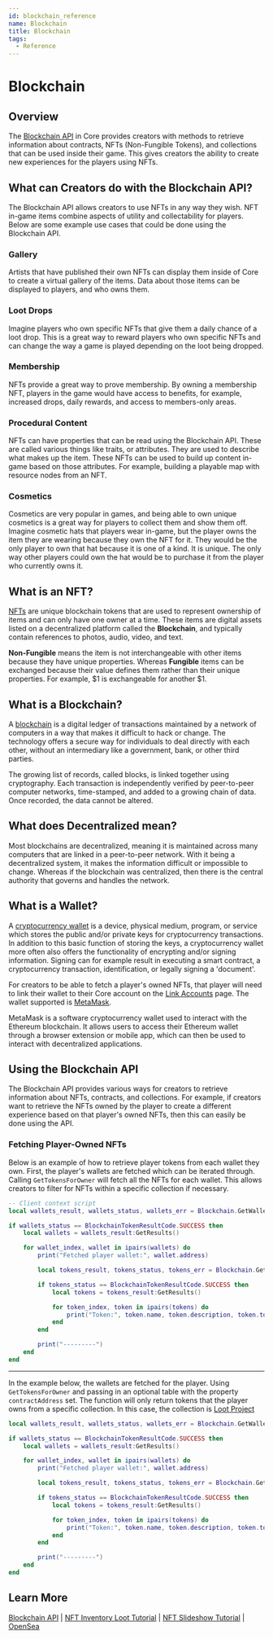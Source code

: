 ```yaml
---
id: blockchain_reference
name: Blockchain
title: Blockchain
tags:
  - Reference
---
```


# Blockchain

## Overview

The [Blockchain API](../api/blockchain.md) in Core provides creators with methods to retrieve information about contracts, NFTs (Non-Fungible Tokens), and collections that can be used inside their game. This gives creators the ability to create new experiences for the players using NFTs.

## What can Creators do with the Blockchain API?

The Blockchain API allows creators to use NFTs in any way they wish. NFT in-game items combine aspects of utility and collectability for players. Below are some example use cases that could be done using the Blockchain API.

### Gallery

Artists that have published their own NFTs can display them inside of Core to create a virtual gallery of the items. Data about those items can be displayed to players, and who owns them.

### Loot Drops

Imagine players who own specific NFTs that give them a daily chance of a loot drop. This is a great way to reward players who own specific NFTs and can change the way a game is played depending on the loot being dropped.

### Membership

NFTs provide a great way to prove membership. By owning a membership NFT, players in the game would have access to benefits, for example, increased drops, daily rewards, and access to members-only areas.

### Procedural Content

NFTs can have properties that can be read using the Blockchain API. These are called various things like traits, or attributes. They are used to describe what makes up the item. These NFTs can be used to build up content in-game based on those attributes. For example, building a playable map with resource nodes from an NFT.

### Cosmetics

Cosmetics are very popular in games, and being able to own unique cosmetics is a great way for players to collect them and show them off. Imagine cosmetic hats that players wear in-game, but the player owns the item they are wearing because they own the NFT for it. They would be the only player to own that hat because it is one of a kind. It is unique. The only way other players could own the hat would be to purchase it from the player who currently owns it.

## What is an NFT?

[NFTs](https://en.wikipedia.org/wiki/NFT) are unique blockchain tokens that are used to represent ownership of items and can only have one owner at a time. These items are digital assets listed on a decentralized platform called the **Blockchain**, and typically contain references to photos, audio, video, and text.

**Non-Fungible** means the item is not interchangeable with other items because they have unique properties. Whereas **Fungible** items can be exchanged because their value defines them rather than their unique properties. For example, $1 is exchangeable for another $1.

## What is a Blockchain?

A [blockchain](https://en.wikipedia.org/wiki/Blockchain) is a digital ledger of transactions maintained by a network of computers in a way that makes it difficult to hack or change. The technology offers a secure way for individuals to deal directly with each other, without an intermediary like a government, bank, or other third parties.

The growing list of records, called blocks, is linked together using cryptography. Each transaction is independently verified by peer-to-peer computer networks, time-stamped, and added to a growing chain of data. Once recorded, the data cannot be altered.

## What does Decentralized mean?

Most blockchains are decentralized, meaning it is maintained across many computers that are linked in a peer-to-peer network. With it being a decentralized system, it makes the information difficult or impossible to change. Whereas if the blockchain was centralized, then there is the central authority that governs and handles the network.

## What is a Wallet?

A [cryptocurrency wallet](https://en.wikipedia.org/wiki/Cryptocurrency_wallet) is a device, physical medium, program, or service which stores the public and/or private keys for cryptocurrency transactions. In addition to this basic function of storing the keys, a cryptocurrency wallet more often also offers the functionality of encrypting and/or signing information. Signing can for example result in executing a smart contract, a cryptocurrency transaction, identification, or legally signing a 'document'.

For creators to be able to fetch a player's owned NFTs, that player will need to link their wallet to their Core account on the [Link Accounts](https://www.coregames.com/settings/connections) page. The wallet supported is [MetaMask](https://metamask.io/).

MetaMask is a software cryptocurrency wallet used to interact with the Ethereum blockchain. It allows users to access their Ethereum wallet through a browser extension or mobile app, which can then be used to interact with decentralized applications.

## Using the Blockchain API

The Blockchain API provides various ways for creators to retrieve information about NFTs, contracts, and collections. For example, if creators want to retrieve the NFTs owned by the player to create a different experience based on that player's owned NFTs, then this can easily be done using the API.

### Fetching Player-Owned NFTs

Below is an example of how to retrieve player tokens from each wallet they own. First, the player's wallets are fetched which can be iterated through. Calling `GetTokensForOwner` will fetch all the NFTs for each wallet. This allows creators to filter for NFTs within a specific collection if necessary.

```lua
-- Client context script
local wallets_result, wallets_status, wallets_err = Blockchain.GetWalletsForPlayer(Game.GetLocalPlayer())

if wallets_status == BlockchainTokenResultCode.SUCCESS then
    local wallets = wallets_result:GetResults()

    for wallet_index, wallet in ipairs(wallets) do
        print("Fetched player wallet:", wallet.address)

        local tokens_result, tokens_status, tokens_err = Blockchain.GetTokensForOwner(wallet.address)

        if tokens_status == BlockchainTokenResultCode.SUCCESS then
            local tokens = tokens_result:GetResults()

            for token_index, token in ipairs(tokens) do
                print("Token:", token.name, token.description, token.tokenId)
            end
        end

        print("---------")
    end
end
```

---

In the example below, the wallets are fetched for the player. Using `GetTokensForOwner` and passing in an optional table with the property `contractAddress` set. The function will only return tokens that the player owns from a specific collection. In this case, the collection is [Loot Project](https://opensea.io/collection/lootproject)

```lua
local wallets_result, wallets_status, wallets_err = Blockchain.GetWalletsForPlayer(Game.GetLocalPlayer())

if wallets_status == BlockchainTokenResultCode.SUCCESS then
    local wallets = wallets_result:GetResults()

    for wallet_index, wallet in ipairs(wallets) do
        print("Fetched player wallet:", wallet.address)

        local tokens_result, tokens_status, tokens_err = Blockchain.GetTokensForOwner(wallet.address, { contractAddress = "0xff9c1b15b16263c61d017ee9f65c50e4ae0113d7" })

        if tokens_status == BlockchainTokenResultCode.SUCCESS then
            local tokens = tokens_result:GetResults()

            for token_index, token in ipairs(tokens) do
                print("Token:", token.name, token.description, token.tokenId)
            end
        end

        print("---------")
    end
end
```

## Learn More

[Blockchain API](../api/blockchain.md) | [NFT Inventory Loot Tutorial](../tutorials/nft_inventory_loot.md) | [NFT Slideshow Tutorial](../tutorials/slideshow.md) | [OpenSea](https://opensea.io)
